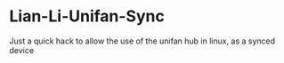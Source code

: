 # Lian-Li-Unifan-Sync
Just a quick hack to allow the use of the unifan hub in linux, as a synced device
